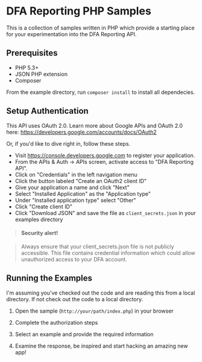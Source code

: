 # DFA Reporting PHP Samples

This is a collection of samples written in PHP which provide a starting place
for your experimentation into the DFA Reporting API.

## Prerequisites

  - PHP 5.3+
  - JSON PHP extension
  - Composer

From the example directory, run `composer install` to install all dependecies.

## Setup Authentication

This API uses OAuth 2.0. Learn more about Google APIs and OAuth 2.0 here:
https://developers.google.com/accounts/docs/OAuth2

Or, if you'd like to dive right in, follow these steps.
 - Visit https://console.developers.google.com to register your application.
 - From the APIs & Auth -> APIs screen, activate access to "DFA Reporting API".
 - Click on "Credentials" in the left navigation menu
 - Click the button labeled "Create an OAuth2 client ID"
 - Give your application a name and click "Next"
 - Select "Installed Application" as the "Application type"
 - Under "Installed application type" select "Other"
 - Click "Create client ID"
 - Click "Download JSON" and save the file as `client_secrets.json` in your
   examples directory

> #### Security alert!

> Always ensure that your client_secrets.json file is not publicly accessible.
> This file contains credential information which could allow unauthorized access
> to your DFA account.

## Running the Examples

I'm assuming you've checked out the code and are reading this from a local
directory. If not check out the code to a local directory.

1. Open the sample (`http://your/path/index.php`) in your browser

2. Complete the authorization steps

3. Select an example and provide the required information

3. Examine the response, be inspired and start hacking an amazing new app!
